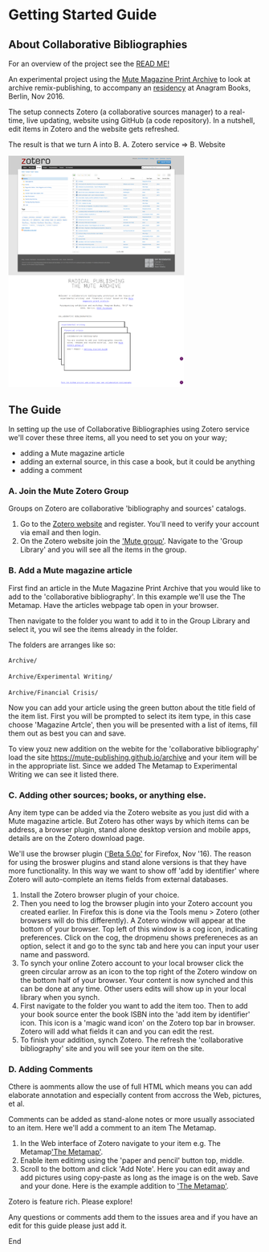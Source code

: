 # Getting Started Guide

## About Collaborative Bibliographies

For an overview of the project see the [READ ME!](README.md)

An experimental project using the [Mute Magazine Print Archive](http://www.metamute.org/editorial/books/mute-magazine-print-archive) to look at archive remix-publishing, to accompany an [residency](https://www.facebook.com/events/187497858364325/) at Anagram Books, Berlin, Nov 2016.

The setup connects Zotero (a collaborative sources manager) to a real-time, live updating, website using GitHub (a code repository). In a nutshell, edit items in Zotero and the website gets refreshed.

The result is that we turn A into B. A. Zotero service => B. Website

<img src="screencapture-zotero-org-groups-mute-items-1478255002396.png" alt="Zotero" width="350">
<img src="screencapture-mute-publishing-github-io-archive-1478255073392.png" alt="Coll Bib" width="350">

## The Guide

In setting up the use of Collaborative Bibliographies using Zotero service we'll cover these three items, all you need to set you on your way;

+ adding a Mute magazine article
+ adding an external source, in this case a book, but it could be anything
+ adding a comment

### A. Join the Mute Zotero Group

Groups on Zotero are collaborative 'bibliography and sources' catalogs. 

1. Go to the [Zotero website](https://www.zotero.org/) and register. You'll need to verify your account via email and then login.
2. On the Zotero website join the ['Mute group'](https://www.zotero.org/groups/mute). Navigate to the 'Group Library' and you will see all the items in the group.

### B. Add a Mute magazine article

First find an article in the Mute Magazine Print Archive that you would like to add to the 'collaborative bibliography'. In this example we'll use the The Metamap. Have the articles webpage tab open in your browser.

Then navigate to the folder you want to add it to in the Group Library and select it, you wil see the items already in the folder.

The folders are arranges like so:

```
Archive/

Archive/Experimental Writing/

Archive/Financial Crisis/
```

Now you can add your article using the green button about the title field of the item list.  First you will be prompted to select its item type, in this case choose 'Magazine Artcle', then you will be presented with a list of items, fill them out as best you can and save.

To view youz new addition on the webite for the 'collaborative bibliography' load the site https://mute-publishing.github.io/archive and your item will be in the appropriate list. Since we added The Metamap to Experimental Writing we can see it listed there.

### C. Adding other sources; books, or anything else.

Any item type can be added via the Zotero website as you just did with a Mute magazine article. But Zotero has other ways by which items can be address, a browser plugin, stand alone desktop version and mobile apps, details are on the Zotero download page.

We'll use the browser plugin (['Beta 5.0p'](https://www.zotero.org/support/dev_builds#zotero_50_beta) for Firefox, Nov '16). The reason for using the broswer plugins and stand alone versions is that they have more functionality. In this way we want to show off 'add by identifier' where Zotero will auto-complete an items fields from external databases.

1. Install the Zotero browser plugin of your choice. 
2. Then you need to log the browser plugin into your Zotero account you created earlier. In Firefox this is done via the Tools menu > Zotero (other browsers will do this differently). A Zotero window will appear at the bottom of your browser. Top left of this window is a cog icon, indicating preferences. Click on the cog, the dropmenu shows prefereneces as an option, select it and go to the sync tab and here you can input your user name and password.
3. To synch your online Zotero account to your local browser click the green circular arrow as an icon to the top right of the Zotero window on the bottom half of your browser. Your content is now synched and this can be done at any time. Other users edits will show up in your local library when you synch.
4. First navigate to the folder you want to add the item too. Then to add your book source enter the book ISBN into the 'add item by identifier' icon. This icon is a 'magic wand icon' on the Zotero top bar in browser. Zotero will add what fields it can and you can edit the rest.
5. To finish your addition, synch Zotero. The refresh the 'collaborative bibliography' site and you will see your item on the site.

### D. Adding Comments

Cthere is aomments allow the use of full HTML which means you can add elaborate annotation and especially content from accross the Web, pictures, et al.

Comments can be added as stand-alone notes or more usually associated to an item. Here we'll add a comment to an item The Metamap.

1. In the Web interface of Zotero navigate to your item e.g. The Metamap['The Metamap'](https://www.zotero.org/groups/mute/items/collectionKey/IU5PRPJR/itemKey/V97823C5).
2. Enable item editimg using the 'paper and pencil' button top, middle.
3. Scroll to the bottom and click 'Add Note'. Here you can edit away and add pictures using copy-paste as long as the image is on the web. Save and your done. Here is the example addition to ['The Metamap'](https://www.zotero.org/groups/mute/items/collectionKey/IU5PRPJR/itemKey/Q3EMXB8P).

Zotero is feature rich. Please explore!

Any questions or comments add them to the issues area and if you have an edit for this guide please just add it.

End


